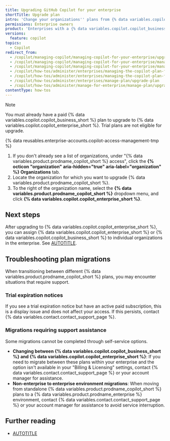```yaml
---
title: Upgrading GitHub Copilot for your enterprise
shortTitle: Upgrade plan
intro: 'Change your organizations'' plans from {% data variables.copilot.copilot_business_short %} to {% data variables.copilot.copilot_enterprise_short %}.'
permissions: Enterprise owners
product: 'Enterprises with a {% data variables.copilot.copilot_business_short %} plan'
versions:
  feature: copilot
topics:
  - Copilot
redirect_from:
  - /copilot/managing-copilot/managing-copilot-for-your-enterprise/upgrading-copilot-for-your-enterprise
  - /copilot/managing-copilot/managing-copilot-for-your-enterprise/managing-the-copilot-subscription-for-your-enterprise/upgrading-copilot-for-your-enterprise
  - /copilot/managing-copilot/managing-copilot-for-your-enterprise/managing-the-copilot-plan-for-your-enterprise/upgrading-copilot-for-your-enterprise
  - /copilot/how-tos/administer/enterprises/managing-the-copilot-plan-for-your-enterprise/upgrading-copilot-for-your-enterprise
  - /copilot/how-tos/administer/enterprises/managing-the-copilot-plan-for-your-enterprise/upgrade-plan
  - /copilot/how-tos/administer/enterprises/manage-plan/upgrade-plan
  - /copilot/how-tos/administer/manage-for-enterprise/manage-plan/upgrade-plan
contentType: how-tos
---
```


>[!NOTE]
> You must already have a paid {% data variables.copilot.copilot_business_short %} plan to upgrade to {% data variables.copilot.copilot_enterprise_short %}. Trial plans are not eligible for upgrade.

<!-- expires 2025-10-20 -->
<!-- Temporarily documents the old and new UI for direct Copilot licensing -->
<!-- Will be addressed by Driver team once the rollout is complete, docs issue 18525 -->

{% data reusables.enterprise-accounts.copilot-access-management-tmp %}
1. If you don't already see a list of organizations, under "{% data variables.product.prodname_copilot_short %} access", click the **{% octicon "organization" aria-hidden="true" aria-label="organization" %} Organizations** tab.
1. Locate the organization for which you want to upgrade {% data variables.product.prodname_copilot_short %}.
1. To the right of the organization name, select the **{% data variables.product.prodname_copilot_short %}** dropdown menu, and click **{% data variables.copilot.copilot_enterprise_short %}**.

<!-- end expires 2025-10-20 -->

## Next steps

After upgrading to {% data variables.copilot.copilot_enterprise_short %}, you can assign {% data variables.copilot.copilot_enterprise_short %} or {% data variables.copilot.copilot_business_short %} to individual organizations in the enterprise. See [AUTOTITLE](/copilot/managing-copilot/managing-copilot-for-your-enterprise/managing-access-to-copilot-in-your-enterprise/enabling-copilot-for-organizations-in-your-enterprise).

## Troubleshooting plan migrations

When transitioning between different {% data variables.product.prodname_copilot_short %} plans, you may encounter situations that require support.

### Trial expiration notices

If you see a trial expiration notice but have an active paid subscription, this is a display issue and does not affect your access. If this persists, contact {% data variables.contact.contact_support_page %}.

### Migrations requiring support assistance

Some migrations cannot be completed through self-service options.

* **Changing between {% data variables.copilot.copilot_business_short %} and {% data variables.copilot.copilot_enterprise_short %}**: If you need to migrate between these plans within your enterprise and the option isn't available in your "Billing & Licensing" settings, contact {% data variables.contact.contact_support_page %} or your account manager for assistance.
* **Non-enterprise to enterprise environment migrations**: When moving from standalone {% data variables.product.prodname_copilot_short %} plans to a {% data variables.product.prodname_enterprise %} environment, contact {% data variables.contact.contact_support_page %} or your account manager for assistance to avoid service interruption.

## Further reading

* [AUTOTITLE](/billing/managing-billing-for-github-copilot/about-billing-for-github-copilot)
